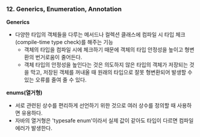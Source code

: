 ### 12. Generics, Enumeration, Annotation
**Generics**

- 다양한 타입의 객체들을 다루는 메서드나 컬렉션 클래스에 컴파일 시 타입 체크(compile-time type check)를 해주는 기능
    - 객체의 타입을 컴파일 시에 체크하기 때문에 객체의 타입 안정성을 높이고 형변환의 번거로움이 줄어든다.
    - 객체 타입의 안정성을 높인다는 것은 의도하지 않은 타입의 객체가 저장되는 것을 막고, 저장된 객체를 꺼내올 때 원래의 타입으로 잘못 형변환되어 발생할 수 있는 오류를 줄여 줄 수 있다.

**enums(열거형)**

- 서로 관련된 상수를 편리하게 선언하기 위한 것으로 여러 상수를 정의할 때 사용하면 유용하다.
- 자바의 열거형은 'typesafe enum'이라서 실제 값이 같아도 타입이 다르면 컴파일 에러가 발생한다.
